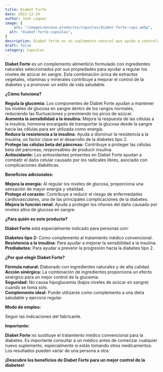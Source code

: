 ```yaml
---
title: Diabet Forte
date: 2023-12-24
author: José Lúquez
image: {
 	src: "/images/envase-productos/capsulas/diabet-forte-caps.webp",
  alt: "diabet-forte-capsulas",
}
description: Diabet forte es un suplemento natural que ayuda a controlar la diabetes de forma segura y eficaz. 
draft: false
category: Capsulas 
---
```

**Diabet Forte** es un complemento alimenticio formulado con ingredientes naturales seleccionados por sus propiedades para ayudar a regular los niveles de azúcar en sangre. Esta combinación única de extractos vegetales, vitaminas y minerales contribuye a mejorar el control de la diabetes y a promover un estilo de vida saludable.

**¿Cómo funciona?**

**Regula la glucemia:** Los componentes de Diabet Forte ayudan a mantener los niveles de glucosa en sangre dentro de los rangos normales, reduciendo las fluctuaciones y previniendo los picos de azúcar.   
**Aumenta la sensibilidad a la insulina:** Mejora la respuesta de las células a la insulina, hormona encargada de transportar la glucosa desde la sangre hacia las células para ser utilizada como energía.   
**Reduce la resistencia a la insulina:** Ayuda a disminuir la resistencia a la insulina, un factor clave en el desarrollo de la diabetes tipo 2.   
**Protege las células beta del páncreas:** Contribuye a proteger las células beta del páncreas, responsables de producir insulina.   
**Antioxidante:** Los antioxidantes presentes en Diabet Forte ayudan a combatir el daño celular causado por los radicales libres, asociado con complicaciones diabéticas.   

**Beneficios adicionales:**

**Mejora la energía:** Al regular los niveles de glucosa, proporciona una sensación de mayor energía y vitalidad.   
**Protege el corazón:** Contribuye a reducir el riesgo de enfermedades cardiovasculares, una de las principales complicaciones de la diabetes.   
**Mejora la función renal:** Ayuda a proteger los riñones del daño causado por niveles altos de glucosa en sangre.   

**¿Para quién es este producto?**

**Diabet Forte** está especialmente indicado para personas con:

**Diabetes tipo 2:** Como complemento al tratamiento médico convencional.   
**Resistencia a la insulina:** Para ayudar a mejorar la sensibilidad a la insulina.   
**Prediabetes:** Para ayudar a prevenir la progresión hacia la diabetes tipo 2.   

**¿Por qué elegir Diabet Forte?**

**Fórmula natural:** Elaborado con ingredientes naturales y de alta calidad.   
**Acción sinérgica:** La combinación de ingredientes proporciona un efecto sinérgico para un mejor control de la glucemia.   
**Seguridad:** No causa hipoglucemia (bajos niveles de azúcar en sangre) cuando se toma solo.   
**Complemento ideal:** Puede utilizarse como complemento a una dieta saludable y ejercicio regular.   

**Modo de empleo:**

Seguir las indicaciones del fabricante.

**Importante:**

**Diabet Forte** no sustituye el tratamiento médico convencional para la diabetes.
Es importante consultar a un médico antes de comenzar cualquier nuevo suplemento, especialmente si estás tomando otros medicamentos.   
Los resultados pueden variar de una persona a otra.

**¡Descubre los beneficios de Diabet Forte para un mejor control de la diabetes!**
